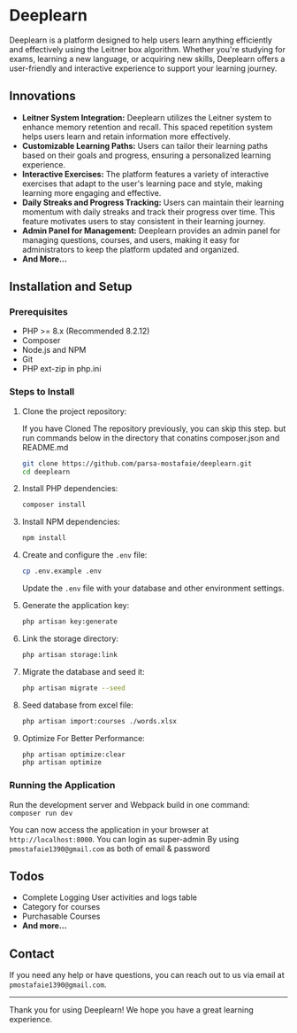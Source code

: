 # Deeplearn

Deeplearn is a platform designed to help users learn anything efficiently and effectively using the Leitner box algorithm. Whether you're studying for exams, learning a new language, or acquiring new skills, Deeplearn offers a user-friendly and interactive experience to support your learning journey.

## Innovations

-   **Leitner System Integration:** Deeplearn utilizes the Leitner system to enhance memory retention and recall. This spaced repetition system helps users learn and retain information more effectively.
-   **Customizable Learning Paths:** Users can tailor their learning paths based on their goals and progress, ensuring a personalized learning experience.
-   **Interactive Exercises:** The platform features a variety of interactive exercises that adapt to the user's learning pace and style, making learning more engaging and effective.
-   **Daily Streaks and Progress Tracking:** Users can maintain their learning momentum with daily streaks and track their progress over time. This feature motivates users to stay consistent in their learning journey.
-   **Admin Panel for Management:** Deeplearn provides an admin panel for managing questions, courses, and users, making it easy for administrators to keep the platform updated and organized.
-   **And More...**

## Installation and Setup

### Prerequisites

-   PHP >= 8.x (Recommended 8.2.12)
-   Composer
-   Node.js and NPM
-   Git
-   PHP ext-zip in php.ini

### Steps to Install

1. Clone the project repository:
    
    If you have Cloned The repository previously, you can skip this step. but run commands below in the directory that conatins composer.json and README.md
    ```bash
    git clone https://github.com/parsa-mostafaie/deeplearn.git
    cd deeplearn
    ```

2. Install PHP dependencies:

    ```bash
    composer install
    ```

3. Install NPM dependencies:

    ```bash
    npm install
    ```

4. Create and configure the `.env` file:

    ```bash
    cp .env.example .env
    ```

    Update the `.env` file with your database and other environment settings.

5. Generate the application key:

    ```bash
    php artisan key:generate
    ```

6. Link the storage directory:

    ```bash
    php artisan storage:link
    ```

7. Migrate the database and seed it:
    ```bash
    php artisan migrate --seed
    ```

8. Seed database from excel file:
    ```bash
    php artisan import:courses ./words.xlsx
    ```

9. Optimize For Better Performance:
    
    ```bash
    php artisan optimize:clear
    php artisan optimize
    ```

### Running the Application

Run the development server and Webpack build in one command:
`    composer run dev
   `

You can now access the application in your browser at `http://localhost:8000`.
You can login as super-admin By using ``pmostafaie1390@gmail.com`` as both of email & password

## Todos

- Complete Logging User activities and logs table
- Category for courses
- Purchasable Courses
- **And more...**


## Contact

If you need any help or have questions, you can reach out to us via email at `pmostafaie1390@gmail.com`.

---

Thank you for using Deeplearn! We hope you have a great learning experience.
